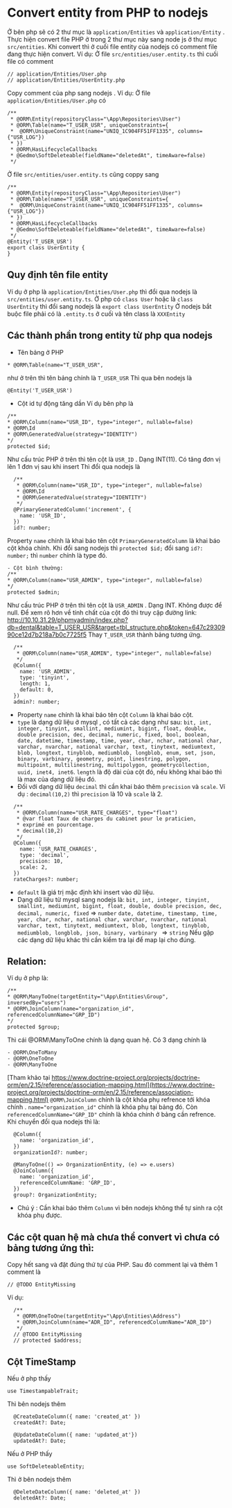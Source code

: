 # Convert entity from PHP to nodejs
Ở bên php sẽ có 2 thư mục là `application/Entities` và `application/Entity` . Thực hiện convert file PHP ở trong 2 thư mục này sang node js ở thư mục `src/entities`.
Khi convert thì ở cuối file entity của nodejs có comment file đang thực hiện convert. Ví dụ: Ở file `src/entities/user.entity.ts` thì cuối file có comment
```
// application/Entities/User.php
// application/Entities/UserEntity.php
``` 
Copy comment của php sang nodejs .
Ví dụ:
Ở file `application/Entities/User.php` có
```
/**
 * @ORM\Entity(repositoryClass="\App\Repositories\User")
 * @ORM\Table(name="T_USER_USR", uniqueConstraints={
 *  @ORM\UniqueConstraint(name="UNIQ_1C904FF51FF1335", columns={"USR_LOG"})
 * })
 * @ORM\HasLifecycleCallbacks
 * @Gedmo\SoftDeleteable(fieldName="deletedAt", timeAware=false)
 */
```
Ở file `src/entities/user.entity.ts` cũng coppy sang 
```
/**
 * @ORM\Entity(repositoryClass="\App\Repositories\User")
 * @ORM\Table(name="T_USER_USR", uniqueConstraints={
 *  @ORM\UniqueConstraint(name="UNIQ_1C904FF51FF1335", columns={"USR_LOG"})
 * })
 * @ORM\HasLifecycleCallbacks
 * @Gedmo\SoftDeleteable(fieldName="deletedAt", timeAware=false)
 */
@Entity('T_USER_USR')
export class UserEntity {
}
```
## Quy định tên file entity
Ví dụ ở php là `application/Entities/User.php` thì đổi qua nodejs là `src/entities/user.entity.ts`. 
Ở php có `class User` hoặc là `class UserEntity` thì đổi sang nodejs là `export class UserEntity`
Ở nodejs bắt buộc file phải có là `.entity.ts` ở cuối và tên class là `XXXEntity`

## Các thành phần trong entity từ php qua nodejs
- Tên bảng ở PHP
```
* @ORM\Table(name="T_USER_USR",
```
như ở trên thì tên bảng chính là `T_USER_USR`
Thì qua bên nodejs là
```
@Entity('T_USER_USR')
```
- Cột id tự động tăng dần
Ví dụ bên php là 
```
/**
* @ORM\Column(name="USR_ID", type="integer", nullable=false)
* @ORM\Id
* @ORM\GeneratedValue(strategy="IDENTITY")
*/
protected $id;
```
Như cấu trúc PHP ở trên thì tên cột là `USR_ID` . Dạng INT(11). Có tăng đơn vị lên 1 đơn vị sau khi insert
Thì đổi qua nodejs là 
```
  /**
   * @ORM\Column(name="USR_ID", type="integer", nullable=false)
   * @ORM\Id
   * @ORM\GeneratedValue(strategy="IDENTITY")
   */
  @PrimaryGeneratedColumn('increment', {
    name: 'USR_ID',
  })
  id?: number;
```
Property `name` chính là khai báo tên cột  `PrimaryGeneratedColumn` là khai báo cột khóa chính.
Khi đổi sang nodejs thì `protected $id;` đổi sang `id?: number;` thì `number` chính là type đó. 
```
- Cột bình thường:
/**
* @ORM\Column(name="USR_ADMIN", type="integer", nullable=false)
*/
protected $admin;
```
Như cấu trúc PHP ở trên thì tên cột là `USR_ADMIN` . Dạng INT. Không được để null. Để xem rõ hơn về tính chất của cột đó thì truy cập đường link:
http://10.10.31.29/phpmyadmin/index.php?db=dental&table=T_USER_USR&target=tbl_structure.php&token=647c2930990ce12d7b218a7b0c7725f5
Thay `T_USER_USR` thành bảng tương ứng.

```
  /**
   * @ORM\Column(name="USR_ADMIN", type="integer", nullable=false)
   */
  @Column({
    name: 'USR_ADMIN',
    type: 'tinyint',
    length: 1,
    default: 0,
  })
  admin?: number;
```
+ Property `name` chính là khai báo tên cột  `Column` là khai báo cột.
+ `type` là dạng dữ liệu ở mysql , có tất cả các dạng như sau: `bit, int, integer, tinyint, smallint, mediumint, bigint, float, double, double precision, dec, decimal, numeric, fixed, bool, boolean, date, datetime, timestamp, time, year, char, nchar, national char, varchar, nvarchar, national varchar, text, tinytext, mediumtext, blob, longtext, tinyblob, mediumblob, longblob, enum, set, json, binary, varbinary, geometry, point, linestring, polygon, multipoint, multilinestring, multipolygon, geometrycollection, uuid, inet4, inet6`. `length` là độ dài của cột đó, nếu không khai báo thì là max của dạng dữ liệu đó. 
+ Đối với dạng dữ liệu `decimal` thì cần khai báo thêm `precision` và `scale`. Ví dụ : `decimal(10,2)` thì `precision` là 10 và `scale` là 2.
```
  /**
   * @ORM\Column(name="USR_RATE_CHARGES", type="float")
   * @var float Taux de charges du cabinet pour le praticien,
   * exprimé en pourcentage.
   * decimal(10,2)	
   */
  @Column({
    name: 'USR_RATE_CHARGES',
    type: 'decimal',
    precision: 10,
    scale: 2,
  })
  rateCharges?: number;
```
+ `default` là giá trị mặc định khi insert vào dữ liệu.
+ Dạng dữ liệu từ mysql sang nodejs là:
`bit, int, integer, tinyint, smallint, mediumint, bigint, float, double, double precision, dec, decimal, numeric, fixed` => `number`
`date, datetime, timestamp, time, year, char, nchar, national char, varchar, nvarchar, national varchar, text, tinytext, mediumtext, blob, longtext, tinyblob, mediumblob, longblob, json, binary, varbinary ` => `string`
Nếu gặp các dạng dữ liệu khác thì cần kiểm tra lại để map lại cho đúng.
## Relation:
Ví dụ ở php là:
```
/**
* @ORM\ManyToOne(targetEntity="\App\Entities\Group", inversedBy="users")
* @ORM\JoinColumn(name="organization_id", referencedColumnName="GRP_ID")
*/
protected $group;
```
Thì cái @ORM\ManyToOne chính là dạng quan hệ. Có 3 dạng chính là 
```
- @ORM\OneToMany
- @ORM\OneToOne
- @ORM\ManyToOne
```
[Tham khảo tại https://www.doctrine-project.org/projects/doctrine-orm/en/2.15/reference/association-mapping.html](https://www.doctrine-project.org/projects/doctrine-orm/en/2.15/reference/association-mapping.html)
`@ORM\JoinColumn` chính là cột khóa phụ refrence tới khóa chính . `name="organization_id"` chính là khóa phụ tại bảng đó. Còn `referencedColumnName="GRP_ID"` chính là khóa chính ở bảng cần refrence.
Khi chuyển đổi qua nodejs thì là:
```
  @Column({
    name: 'organization_id',
  })
  organizationId?: number;

  @ManyToOne(() => OrganizationEntity, (e) => e.users)
  @JoinColumn({
    name: 'organization_id',
    referencedColumnName: 'GRP_ID',
  })
  group?: OrganizationEntity;
```
* Chú ý : Cần khai báo thêm `Column` vì bên nodejs không thể tự sinh ra cột khóa phụ được.
## Các cột quan hệ mà chưa thể convert vì chưa có bảng tương ứng thì:
Copy hết sang và đặt đúng thứ tự của PHP. Sau đó comment lại và thêm 1 comment là 
```
// @TODO EntityMissing
```
Ví dụ: 
```
  /**
   * @ORM\OneToOne(targetEntity="\App\Entities\Address")
   * @ORM\JoinColumn(name="ADR_ID", referencedColumnName="ADR_ID")
   */
  // @TODO EntityMissing
  // protected $address;
```

## Cột TimeStamp
Nếu ở php thấy 
```
use TimestampableTrait;
```
Thì bên nodejs thêm 
```
  @CreateDateColumn({ name: 'created_at' })
  createdAt?: Date;

  @UpdateDateColumn({ name: 'updated_at'})
  updatedAt?: Date;

```
Nếu ở PHP thấy 
```
use SoftDeleteableEntity;
```
Thì ở bên nodejs thêm 
```
  @DeleteDateColumn({ name: 'deleted_at' })
  deletedAt?: Date;
```

